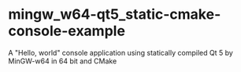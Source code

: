 # mingw_w64-qt5_static-cmake-console-example
A "Hello, world" console application using statically compiled Qt 5 by MinGW-w64 in 64 bit and CMake
